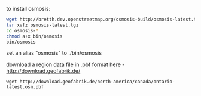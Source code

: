 
to install osmosis:
````bash
wget http://bretth.dev.openstreetmap.org/osmosis-build/osmosis-latest.tgz
tar xvfz osmosis-latest.tgz
cd osmosis-*
chmod a+x bin/osmosis
bin/osmosis
````
set an alias "osmosis" to ./bin/osmosis



download a region data file in .pbf format here - http://download.geofabrik.de/
````
wget http://download.geofabrik.de/north-america/canada/ontario-latest.osm.pbf


